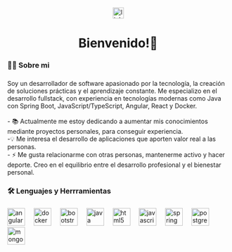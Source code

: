 ###

<div align="center">
  <a href="https://www.linkedin.com/in/miguel-coco-hernandez-540394355/" target="_blank">
    <img src="https://img.shields.io/static/v1?message=LinkedIn&logo=linkedin&label=&color=0077B5&logoColor=white&labelColor=&style=for-the-badge" height="25" alt="linkedin logo"  />
  </a>
</div>

###

<h1 align="center">Bienvenido!👋</h1>

###

<h3 align="left">👩‍💻  Sobre mi</h3>

###

<p align="left">Soy un desarrollador de software apasionado por la tecnología, la creación de soluciones prácticas y el aprendizaje constante. Me especializo en el desarrollo fullstack, con experiencia en tecnologías modernas como Java con Spring Boot, JavaScript/TypeScript, Angular, React y Docker.<br><br>- 📚 Actualmente me estoy dedicando a aumentar mis conocimientos mediante proyectos personales, para conseguir experiencia.<br>-💡 Me interesa el desarrollo de aplicaciones que aporten valor real a las personas.<br>- ⚡ Me gusta relacionarme con otras personas, mantenerme activo y hacer deporte. Creo en el equilibrio entre el desarrollo profesional y el bienestar personal.</p>

###

<h3 align="left">🛠 Lenguajes y Herrramientas</h3>

###

<div align="left">
  <img src="https://cdn.jsdelivr.net/gh/devicons/devicon/icons/angularjs/angularjs-original.svg" height="40" alt="angularjs logo"  />
  <img width="12" />
  <img src="https://cdn.jsdelivr.net/gh/devicons/devicon/icons/docker/docker-plain-wordmark.svg" height="40" alt="docker logo"  />
  <img width="12" />
  <img src="https://cdn.jsdelivr.net/gh/devicons/devicon/icons/bootstrap/bootstrap-original.svg" height="40" alt="bootstrap logo"  />
  <img width="12" />
  <img src="https://cdn.jsdelivr.net/gh/devicons/devicon/icons/java/java-original.svg" height="40" alt="java logo"  />
  <img width="12" />
  <img src="https://cdn.jsdelivr.net/gh/devicons/devicon/icons/html5/html5-original.svg" height="40" alt="html5 logo"  />
  <img width="12" />
  <img src="https://cdn.jsdelivr.net/gh/devicons/devicon/icons/javascript/javascript-original.svg" height="40" alt="javascript logo"  />
  <img width="12" />
  <img src="https://cdn.jsdelivr.net/gh/devicons/devicon/icons/spring/spring-original.svg" height="40" alt="spring logo"  />
  <img width="12" />
  <img src="https://cdn.jsdelivr.net/gh/devicons/devicon/icons/postgresql/postgresql-original.svg" height="40" alt="postgresql logo"  />
  <img width="12" />
  <img src="https://cdn.jsdelivr.net/gh/devicons/devicon/icons/mongodb/mongodb-original.svg" height="40" alt="mongodb logo"  />
</div>

###
